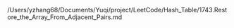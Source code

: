 /Users/yzhang68/Documents/Yuqi/project/LeetCode/Hash_Table/1743.Restore_the_Array_From_Adjacent_Pairs.md